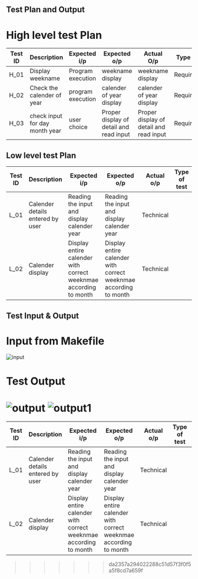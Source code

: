 ## Test Plan and Output
# High level test Plan
|Test ID|Description|Expected i/p|Expected o/p|Actual O/p|Type of test|status|
|---|----|---|---|---|---|---|
|H_01|Display weekname|Program execution|weekname display|weekname display|Requirement|completed|
|H_02|Check the calender of year |program execution|calender of year display|calender of year display|Requiremnent|completed|
|H_03|check input for day month year|user choice|Proper display of detail and read input|Proper display of detail and read input|Requirement|completed|

## Low level test Plan

| Test ID|Description|Expected i/p|Expected o/p|Actual o/p|Type of test|
|---|---|---|---|---|---|
|L_01|Calender details entered by user|Reading the input and display calender year|Reading the input and display calender year|Technical|
|L_02|Calender display|Display entire calender with correct weeknmae according to month|Display entire calender with correct weeknmae according to month|Technical|

## Test Input & Output
# Input from Makefile
![input](https://user-images.githubusercontent.com/89115879/156285279-c28813be-e9f3-4509-b9e8-743c1960a7f7.PNG)

# Test Output
![output](https://user-images.githubusercontent.com/89115879/156285293-1f141ac9-db46-4bc4-b1dd-269973dc51bf.PNG)
![output1](https://user-images.githubusercontent.com/89115879/156285301-47467e3e-34de-4e4c-ac7c-a8fa2fafc9d6.PNG)
=======
| Test ID|Description|Expected i/p|Expected o/p|Actual o/p|Type of test|Status|
|---|---|---|---|---|---|---|
|L_01|Calender details entered by user|Reading the input and display calender year|Reading the input and display calender year|Technical||completed|
|L_02|Calender display|Display entire calender with correct weeknmae according to month|Display entire calender with correct weeknmae according to month|Technical||completed|
>>>>>>> da2357a294022288c51d57f3f0f5a5f8cd7a659f
